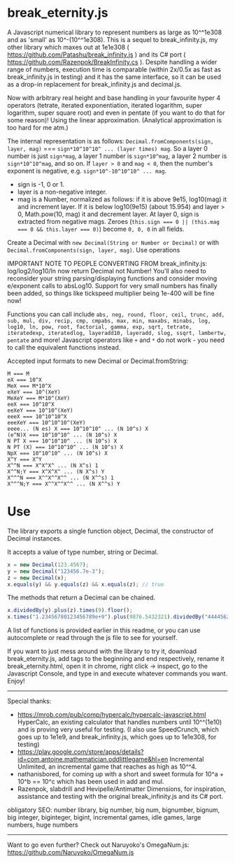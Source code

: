# break_eternity.js

A Javascript numerical library to represent numbers as large as 10^^1e308 and as 'small' as 10^-(10^^1e308). This is a sequel to break_infinity.js, my other library which maxes out at 1e1e308 ( https://github.com/Patashu/break_infinity.js ) and its C# port ( https://github.com/Razenpok/BreakInfinity.cs ). Despite handling a wider range of numbers, execution time is comparable (within 2x/0.5x as fast as break_infinity.js in testing) and it has the same interface, so it can be used as a drop-in replacement for break_infinity.js and decimal.js.

Now with arbitrary real height and base handling in your favourite hyper 4 operators (tetrate, iterated exponentiation, iterated logarithm, super logarithm, super square root) and even in pentate (if you want to do that for some reason)! Using the linear approximation. (Analytical approximation is too hard for me atm.)

The internal representation is as follows: `Decimal.fromComponents(sign, layer, mag)` === `sign*10^10^10^ ... (layer times) mag`. So a layer 0 number is just `sign*mag`, a layer 1 number is `sign*10^mag`, a layer 2 number is `sign*10^10^mag`, and so on. If `layer > 0` and `mag < 0`, then the number's exponent is negative, e.g. `sign*10^-10^10^10^ ... mag`.

- sign is -1, 0 or 1.
- layer is a non-negative integer.
- mag is a Number, normalized as follows: if it is above 9e15, log10(mag) it and increment layer. If it is below log10(9e15) (about 15.954) and layer > 0, Math.pow(10, mag) it and decrement layer. At layer 0, sign is extracted from negative mags. Zeroes (`this.sign === 0 || (this.mag === 0 && this.layer === 0)`) become `0, 0, 0` in all fields.

Create a Decimal with `new Decimal(String or Number or Decimal)` or with `Decimal.fromComponents(sign, layer, mag)`. Use operations

IMPORTANT NOTE TO PEOPLE CONVERTING FROM break_infinity.js: log/log2/log10/ln now return Decimal not Number! You'll also need to reconsider your string parsing/displaying functions and consider moving e/exponent calls to absLog10. Support for very small numbers has finally been added, so things like tickspeed multiplier being 1e-400 will be fine now!

Functions you can call include `abs, neg, round, floor, ceil, trunc, add, sub, mul, div, recip, cmp, cmpabs, max, min, maxabs, minabs, log, log10, ln, pow, root, factorial, gamma, exp, sqrt, tetrate, iteratedexp, iteratedlog, layeradd10, layeradd, slog, ssqrt, lambertw, pentate` and more! Javascript operators like `+` and `*` do not work - you need to call the equivalent functions instead.

Accepted input formats to new Decimal or Decimal.fromString:

```
M === M
eX === 10^X
MeX === M*10^X
eXeY === 10^(XeY)
MeXeY === M*10^(XeY)
eeX === 10^10^X
eeXeY === 10^10^(XeY)
eeeX === 10^10^10^X
eeeXeY === 10^10^10^(XeY)
eeee... (N es) X === 10^10^10^ ... (N 10^s) X
(e^N)X === 10^10^10^ ... (N 10^s) X
N PT X === 10^10^10^ ... (N 10^s) X
N PT (X) === 10^10^10^ ... (N 10^s) X
NpX === 10^10^10^ ... (N 10^s) X
X^Y === X^Y
X^^N === X^X^X^ ... (N X^s) 1
X^^N;Y === X^X^X^ ... (N X^s) Y
X^^^N === X^^X^^X^^ ... (N X^^s) 1
X^^^N;Y === X^^X^^X^^ ... (N X^^s) Y
```

# Use

The library exports a single function object, Decimal, the constructor of Decimal instances.

It accepts a value of type number, string or Decimal.

```javascript
x = new Decimal(123.4567);
y = new Decimal("123456.7e-3");
z = new Decimal(x);
x.equals(y) && y.equals(z) && x.equals(z); // true
```

The methods that return a Decimal can be chained.

```javascript
x.dividedBy(y).plus(z).times(9).floor();
x.times("1.23456780123456789e+9").plus(9876.5432321).dividedBy("4444562598.111772").ceil();
```

A list of functions is provided earlier in this readme, or you can use autocomplete or read through the js file to see for yourself.

If you want to just mess around with the library to try it, download break_eternity.js, add <script> </script> tags to the beginning and end respectively, rename it break_eternity.html, open it in chrome, right click -> inspect, go to the Javascript Console, and type in and execute whatever commands you want. Enjoy!

---

Special thanks:

- https://mrob.com/pub/comp/hypercalc/hypercalc-javascript.html HyperCalc, an existing calculator that handles numbers until 10^^(1e10) and is proving very useful for testing. (I also use SpeedCrunch, which goes up to 1e1e9, and break_infinity.js, which goes up to 1e1e308, for testing)
- https://play.google.com/store/apps/details?id=com.antoine.mathematician.oddlittlegame&hl=en Incremental Unlimited, an incremental game that reaches as high as 10^^4.
- nathanisbored, for coming up with a short and sweet formula for 10^a + 10^b == 10^c which has been used in add and mul.
- Razenpok, slabdrill and Hevipelle/Antimatter Dimensions, for inspiration, assistance and testing with the original break_infinity.js and its C# port.

obligatory SEO: number library, big number, big num, bignumber, bignum, big integer, biginteger, bigint, incremental games, idle games, large numbers, huge numbers

---

Want to go even further? Check out Naruyoko's OmegaNum.js: https://github.com/Naruyoko/OmegaNum.js
